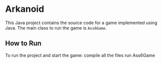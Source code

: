 # Arkanoid
This Java project contains the source code for a game implemented using Java. The main class to run the game is `Ass6Game`.
  ## How to Run

To run the project and start the game: 
compile all the files
run Ass6Game
